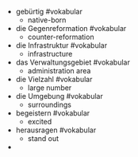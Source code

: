 - gebürtig #vokabular
	- native-born
- die Gegenreformation #vokabular
	- counter-reformation
- die Infrastruktur #vokabular
	- infrastructure
- das Verwaltungsgebiet #vokabular
	- administration area
- die Vielzahl #vokabular
	- large number
- die Umgebung #vokabular
	- surroundings
- begeistern #vokabular
	- excited
- herausragen #vokabular
	- stand out
-
